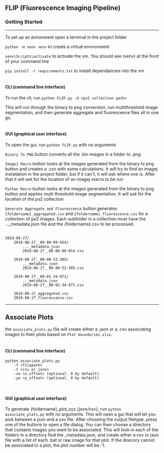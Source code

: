 ## FLIP (Fluorescence Imaging Pipeline)

### Getting Started 
---
To set up an evironment open a terminal in the project folder

`python -m venv venv` to create a virtual environment 

`venv\Scripts\activate` to activate the vm. You should see (venv) at the front of your command line

`pip install -r requirements.txt` to install dependancies into the vm
<br/><br/>

#### CLI (command line interface)

To run the cli, run `python FLIP.py -d <ps2 collection path>`

This will run through the binary to png conversion, run multithreshold image segmentation, and then generate aggregate and fluorescence files all in one go.
<br/><br/>

#### GUI (graphical user interface)

To open the gui, run `python FLIP.py` with no arguments

`Binary To PNG` button converts all the .bin images in a folder to .png

`ImageJ Macro` button looks at the images generated from the binary to png button and creates a .csv with some calculations. It will try to find an imagej installation in the project folder, but if it can't, it will ask where one is. After that it will ask for the location of an imagej macro to be run

`Python Macro` button looks at the images generated from the binary to png button and applies multi threshold image segmentation. It will ask for the location of the ps2 collection

`Generate Aggregate and Fluorescence` button generates `{foldername}_aggregated.csv` and `{foldername}_fluorescence.csv` for a collection of ps2 images. Each subfolder in a collection must have the ..._metadata.json file and the {foldername}.csv to be processed.
<br/><br/>

```
2019-08-27/
    2019-08-27__00-00-09-654/
        ..._metadata.json
        2019-08-27__00-00-09-654.csv

    2019-08-27__00-00-52-305/
        .._metadata.json
        2019-08-27__00-00-52-305.csv

    2019-08-27__00-01-34-971/
        .._metadata.json
        2019-08-27__00-01-34-971.csv

    2019-08-27_aggregated.csv
    2019-08-27_fluorescence.csv
```
---
## Associate Plots
the `associate_plots.py` file will create either a .json or a .csv associating images to their plots based on `Plot boundaries.xlsx`.
<br/><br/>

#### CLI (command line interface)

```
python associate_plots.py
    -f <filepath>
    -t <csv or json>
    -xo <x_offset> (optional. 0 by default)
    -yo <y_offset> (optional. 0 by default)
```
<br/>

#### GUI (graphical user interface)

To generate {foldername}_plot_xyz.{json/csv}, run `python associate_plots.py` with no arguments. This will open a gui that will let you pick between a json and a csv file. After choosing the output filetype, press one of the buttons to open a file dialog. You can then choose a directory that contains images you want to be associated. This will look in each of the folders in a directory find the _metadata.json, and create either a csv or json file with a list of each .bat or raw image for that plot. If the direcory cannot be associated to a plot, the plot number will be -1.
